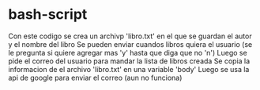 # bash-script
Con este codigo se crea un archivp 'libro.txt' en el que se guardan el autor y el nombre del libro
Se pueden enviar cuandos libros quiera el usuario (se le pregunta si quiere agregar mas 'y' hasta que diga que no 'n')
Luego se pide el correo del usuario para mandar la lista de libros creada
Se copia la informacion de el archivo 'libro.txt' en una variable 'body'
Luego se usa la api de google para enviar el correo (aun no funciona)
